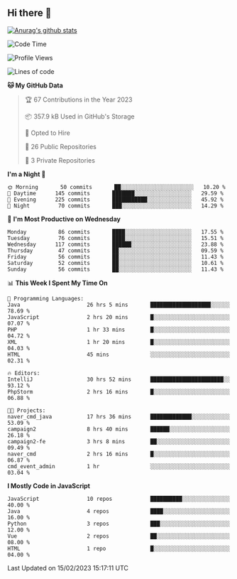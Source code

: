 ## Hi there 👋

[![Anurag's github stats](https://github-readme-stats.vercel.app/api?username=Songwonseok)](https://github.com/anuraghazra/github-readme-stats)



<!--START_SECTION:waka-->
![Code Time](http://img.shields.io/badge/Code%20Time-2%2C078%20hrs%203%20mins-blue)

![Profile Views](http://img.shields.io/badge/Profile%20Views-3-blue)

![Lines of code](https://img.shields.io/badge/From%20Hello%20World%20I%27ve%20Written-3%20Million%20lines%20of%20code-blue)

**🐱 My GitHub Data** 

> 🏆 67 Contributions in the Year 2023
 > 
> 📦 357.9 kB Used in GitHub's Storage 
 > 
> 💼 Opted to Hire
 > 
> 📜 26 Public Repositories 
 > 
> 🔑 3 Private Repositories  
 > 
**I'm a Night 🦉** 

```text
🌞 Morning       50 commits       ██░░░░░░░░░░░░░░░░░░░░░░░   10.20 % 
🌆 Daytime      145 commits       ███████░░░░░░░░░░░░░░░░░░   29.59 % 
🌃 Evening      225 commits       ███████████░░░░░░░░░░░░░░   45.92 % 
🌙 Night         70 commits       ███░░░░░░░░░░░░░░░░░░░░░░   14.29 % 

```
📅 **I'm Most Productive on Wednesday** 

```text
Monday          86 commits       ████░░░░░░░░░░░░░░░░░░░░░   17.55 % 
Tuesday         76 commits       ████░░░░░░░░░░░░░░░░░░░░░   15.51 % 
Wednesday      117 commits       ██████░░░░░░░░░░░░░░░░░░░   23.88 % 
Thursday        47 commits       ██░░░░░░░░░░░░░░░░░░░░░░░   09.59 % 
Friday          56 commits       ██░░░░░░░░░░░░░░░░░░░░░░░   11.43 % 
Saturday        52 commits       ██░░░░░░░░░░░░░░░░░░░░░░░   10.61 % 
Sunday          56 commits       ██░░░░░░░░░░░░░░░░░░░░░░░   11.43 % 

```


📊 **This Week I Spent My Time On** 

```text
💬 Programming Languages: 
Java                     26 hrs 5 mins       ███████████████████░░░░░░   78.69 % 
JavaScript               2 hrs 20 mins       █░░░░░░░░░░░░░░░░░░░░░░░░   07.07 % 
PHP                      1 hr 33 mins        █░░░░░░░░░░░░░░░░░░░░░░░░   04.72 % 
XML                      1 hr 20 mins        █░░░░░░░░░░░░░░░░░░░░░░░░   04.03 % 
HTML                     45 mins             ░░░░░░░░░░░░░░░░░░░░░░░░░   02.31 % 

🔥 Editors: 
IntelliJ                 30 hrs 52 mins      ███████████████████████░░   93.12 % 
PhpStorm                 2 hrs 16 mins       █░░░░░░░░░░░░░░░░░░░░░░░░   06.88 % 

🐱‍💻 Projects: 
naver_cmd_java           17 hrs 36 mins      █████████████░░░░░░░░░░░░   53.09 % 
campaign2                8 hrs 40 mins       ██████░░░░░░░░░░░░░░░░░░░   26.18 % 
campaign2-fe             3 hrs 8 mins        ██░░░░░░░░░░░░░░░░░░░░░░░   09.49 % 
naver_cmd                2 hrs 16 mins       █░░░░░░░░░░░░░░░░░░░░░░░░   06.87 % 
cmd_event_admin          1 hr                ░░░░░░░░░░░░░░░░░░░░░░░░░   03.04 % 

```

**I Mostly Code in JavaScript** 

```text
JavaScript               10 repos            ██████████░░░░░░░░░░░░░░░   40.00 % 
Java                     4 repos             ████░░░░░░░░░░░░░░░░░░░░░   16.00 % 
Python                   3 repos             ███░░░░░░░░░░░░░░░░░░░░░░   12.00 % 
Vue                      2 repos             ██░░░░░░░░░░░░░░░░░░░░░░░   08.00 % 
HTML                     1 repo              █░░░░░░░░░░░░░░░░░░░░░░░░   04.00 % 

```



 Last Updated on 15/02/2023 15:17:11 UTC
<!--END_SECTION:waka-->
